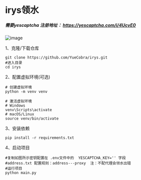 # irys领水

##### 需要yescaptcha  注册地址： https://yescaptcha.com/i/4UcvE0
![image](https://github.com/user-attachments/assets/033043af-4481-4d6a-aa34-1faf65844c90)



1、克隆/下载仓库

```
git clone https://github.com/YueCobra/irys.git
#进入目录
cd irys
```

2、配置虚拟环境(可选)

```
# 创建虚拟环境
python -m venv venv

# 激活虚拟环境
# Windows
venv\Scripts\activate
# macOS/Linux
source venv/bin/activate
```

3、安装依赖

```
pip install -r requirements.txt
```

4、启动项目

```
#复制如图所示密钥配置在 .env文件中的  YESCAPTCHA_KEY='' 字段
#address.txt 配置规则：address---proxy  注：不配代理会领水出错
#运行项目 
python main.py
```
